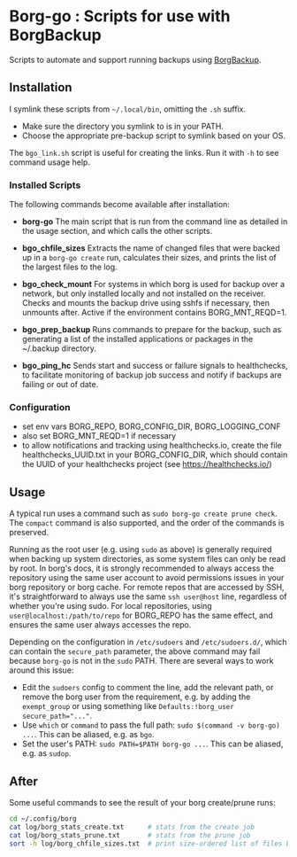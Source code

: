 # Borg-go : Scripts for use with BorgBackup

Scripts to automate and support running backups using [BorgBackup](https://www.borgbackup.org/).

## Installation

I symlink these scripts from `~/.local/bin`, omitting the `.sh` suffix.
- Make sure the directory you symlink to is in your PATH.
- Choose the appropriate pre-backup script to symlink based on your OS.

The `bgo_link.sh` script is useful for creating the links. Run it with `-h` to see command usage help.

### Installed Scripts

The following commands become available after installation:

- **borg-go**  The main script that is run from the command line as detailed in the usage section, and which calls the other scripts.

- **bgo_chfile_sizes**  Extracts the name of changed files that were backed up in a `borg-go create` run, calculates their sizes, and prints the list of the largest files to the log.

- **bgo_check_mount**  For systems in which borg is used for backup over a network, but only installed locally and not installed on the receiver. Checks and mounts the backup drive using sshfs if necessary, then unmounts after. Active if the environment contains BORG_MNT_REQD=1.

- **bgo_prep_backup**  Runs commands to prepare for the backup, such as generating a list of the installed applications or packages in the ~/.backup directory.

- **bgo_ping_hc**  Sends start and success or failure signals to healthchecks, to facilitate monitoring of backup job success and notify if backups are failing or out of date.

### Configuration

- set env vars BORG_REPO, BORG_CONFIG_DIR, BORG_LOGGING_CONF
- also set BORG_MNT_REQD=1 if necessary
- to allow notifications and tracking using healthchecks.io, create the file
  healthchecks_UUID.txt in your BORG_CONFIG_DIR, which should contain the UUID
  of your healthchecks project (see https://healthchecks.io/)

## Usage

A typical run uses a command such as `sudo borg-go create prune check`. The `compact` command is also supported, and the order of the commands is preserved.

Running as the root user (e.g. using `sudo` as above) is generally required when backing up system directories, as some system files can only be read by root. In borg's docs, it is strongly recommended to always access the repository using the same user account to avoid permissions issues in your borg repository or borg cache. For remote repos that are accessed by SSH, it's straightforward to always use the same `ssh user@host` line, regardless of whether you're using sudo. For local repositories, using `user@localhost:/path/to/repo` for BORG_REPO has the same effect, and ensures the same user always accesses the repo.

Depending on the configuration in `/etc/sudoers` and `/etc/sudoers.d/`, which can contain the `secure_path` parameter, the above command may fail because `borg-go` is not in the `sudo` PATH. There are several ways to work around this issue:

- Edit the `sudoers` config to comment the line, add the relevant path, or remove the borg user from the requirement, e.g. by adding the `exempt_group` or using something like `Defaults:!borg_user secure_path="..."`.
- Use `which` or `command` to pass the full path: `sudo $(command -v borg-go) ...`. This can be aliased, e.g. as `bgo`.
- Set the user's PATH: `sudo PATH=$PATH borg-go ...`. This can be aliased, e.g. as `sudop`.

## After

Some useful commands to see the result of your borg create/prune runs:

``` bash
cd ~/.config/borg
cat log/borg_stats_create.txt      # stats from the create job
cat log/borg_stats_prune.txt       # stats from the prune job
sort -h log/borg_chfile_sizes.txt  # print size-ordered list of files backed up in most recent job
```
